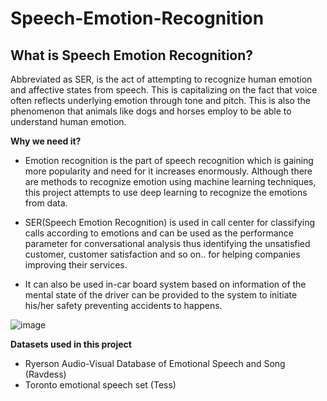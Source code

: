 # Speech-Emotion-Recognition

## What is Speech Emotion Recognition?
Abbreviated as SER, is the act of attempting to recognize human emotion and affective states from speech. This is capitalizing on the fact that voice often reflects underlying emotion through tone and pitch. This is also the phenomenon that animals like dogs and horses employ to be able to understand human emotion.

**Why we need it?**

* Emotion recognition is the part of speech recognition which is gaining more popularity and need for it increases enormously. Although there are methods to recognize emotion using machine learning techniques, this project attempts to use deep learning to recognize the emotions from data.

* SER(Speech Emotion Recognition) is used in call center for classifying calls according to emotions and can be used as the performance parameter for conversational analysis thus identifying the unsatisfied customer, customer satisfaction and so on.. for helping companies improving their services.

* It can also be used in-car board system based on information of the mental state of the driver can be provided to the system to initiate his/her safety preventing accidents to happens.

![image](https://user-images.githubusercontent.com/64821137/224424447-079b8afa-d459-421c-a549-f3a861ee6143.png)

**Datasets used in this project**

* Ryerson Audio-Visual Database of Emotional Speech and Song (Ravdess)
* Toronto emotional speech set (Tess)
